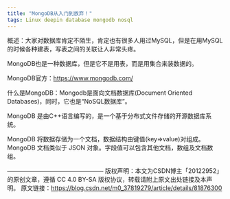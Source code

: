 ```yaml
---  
title: "MongoDB从入门到放弃！"  
tags: Linux deepin database mongodb nosql   
---  
```

  
概述：大家对数据库肯定不陌生，肯定也有很多人用过MySQL，但是在用MySQL的时候各种建表，写表之间的关联让人非常头疼。

MongoDB也是一种数据库，但是它不是用表，而是用集合来装数据的。

MongoDB官方：https://www.mongodb.com/

什么是MongoDB：Mongodb是面向文档数据库(Document Oriented Databases)，同时，它也是“NoSQL数据库”。

MongoDB 是由C++语言编写的，是一个基于分布式文件存储的开源数据库系统。

MongoDB 将数据存储为一个文档，数据结构由键值(key=>value)对组成。MongoDB 文档类似于 JSON 对象。字段值可以包含其他文档，数组及文档数组。


————————————————
版权声明：本文为CSDN博主「20122952」的原创文章，遵循 CC 4.0 BY-SA 版权协议，转载请附上原文出处链接及本声明。
原文链接：https://blog.csdn.net/m0_37819279/article/details/81876300


<script>
window.location.href='https://blog.csdn.net/m0_37819279/article/details/81876300';
</script>